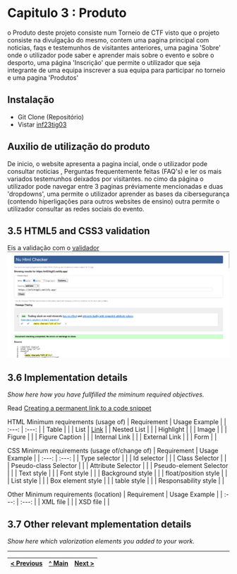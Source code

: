# Capitulo 3 : Produto 

o Produto deste projeto consiste num Torneio de CTF visto que o projeto consiste na divulgação do mesmo, contem uma pagina principal com noticias, faqs e testemunhos de visitantes anteriores, uma pagina 'Sobre' onde o utilizador pode saber e aprender mais sobre o evento e sobre o desporto, uma página 'Inscrição' que permite o utilizador que seja integrante de uma equipa inscrever a sua equipa para participar no torneio e uma pagina 'Produtos'

## Instalação

* Git Clone (Repositório)
* Vistar [inf23tig03](https://inf23tig03.netlify.app/)

## Auxilio de utilização do produto
De inicio, o website apresenta a pagina incial, onde o utilizador pode consultar noticias , Perguntas frequentemente feitas (FAQ's) e ler os mais variados testemunhos deixados por visitantes. no cimo da página o utilizador pode navegar entre 3 paginas préviamente mencionadas e duas 'dropdowns', uma permite o utilizador aprender as bases da cibersegurança (contendo hiperligações para outros websites de ensino) outra permite o utilizador consultar as redes sociais do evento.

## 3.5 HTML5 and CSS3 validation

Eis a validação com o [validador](https://validator.w3.org/)
![validacao](https://github.com/inf23tig03/M2_ti/blob/main/src/img/Valida%C3%A7%C3%A3o.png)

## 3.6 Implementation details

_Show here how you have fullfilled the miminum required objectives._

Read [Creating a permanent link to a code snippet](https://docs.github.com/en/get-started/writing-on-github/working-with-advanced-formatting/creating-a-permanent-link-to-a-code-snippet)

HTML Minimum requirements (usage of)
| Requirement | Usage Example |
| :---: | :---: |
| Table |       |
| List | [Link](https://github.com/inf23tig03/M2_ti/blob/main/src/index.html#L19) |
| Nested List |       |
| Highlight |       |
| Image |       |
| Figure |       |
| Figure Caption      |       |
| Internal Link |       |
| External Link |       |
| Form |       |

CSS Minimum requirements (usage of/change of)
| Requirement | Usage Example |
| :---: | :---: |
| Type selector |       |
| Id selector |       |
| Class Selector |       |
| Pseudo-class Selector |       |
| Attribute Selector |       |
| Pseudo-element Selector |       |
| Text style |       |
| Font style |       |
| Background style |       |
| float/position style |       |
| List style |       |
| Box element style |       |
| table style |       |
| Responsability style |       |

Other Minimum requirements (location)
| Requirement | Usage Example |
| :---: | :---: |
| XML file |       |
| XSD file |       |

## 3.7 Other relevant mplementation details

_Show here which valorization elements you added to your work._




---
[< Previous](c2.md) | [^ Main](../../../) | [Next >](c4.md)
:--- | :---: | ---: 
